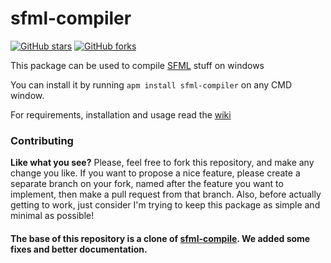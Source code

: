 # sfml-compiler

[![GitHub stars](https://img.shields.io/github/stars/brhaka/sfml-compiler.svg?style=social&label=Star)](https://github.com/brhaka/sfml-compiler)
[![GitHub forks](https://img.shields.io/github/stars/brhaka/sfml-compiler.svg?style=social&label=Fork)](https://github.com/brhaka/sfml-compiler)

This package can be used to compile [SFML](https://www.sfml-dev.org/) stuff on windows

You can install it by running ```apm install sfml-compiler``` on any CMD window.

For requirements, installation and usage read the [wiki](https://github.com/brhaka/sfml-compiler/wiki)

### Contributing
**Like what you see?** Please, feel free to fork this repository, and make any change you like. If you
want to propose a nice feature, please create a separate branch on your fork,
named after the feature you want to implement, then make a pull request from that
branch. Also, before actually getting to work, just consider I'm trying to keep
this package as simple and minimal as possible!

#### The base of this repository is a clone of [sfml-compile](https://github.com/87cm1n3r/sfml-compiler). We added some fixes and better documentation.

